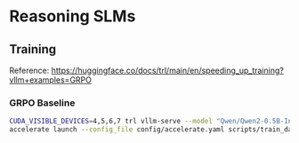 # Reasoning SLMs

## Training

Reference: https://huggingface.co/docs/trl/main/en/speeding_up_training?vllm+examples=GRPO

### GRPO Baseline


```bash
CUDA_VISIBLE_DEVICES=4,5,6,7 trl vllm-serve --model "Qwen/Qwen2-0.5B-Instruct" --dtype bfloat16
accelerate launch --config_file config/accelerate.yaml scripts/train_dapo.py --config config/dapo_exp.yaml
```
